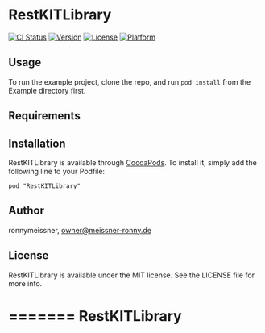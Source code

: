 # RestKITLibrary

[![CI Status](http://img.shields.io/travis/ronnymeissner/RestKITLibrary.svg?style=flat)](https://travis-ci.org/ronnymeissner/RestKITLibrary)
[![Version](https://img.shields.io/cocoapods/v/RestKITLibrary.svg?style=flat)](http://cocoadocs.org/docsets/RestKITLibrary)
[![License](https://img.shields.io/cocoapods/l/RestKITLibrary.svg?style=flat)](http://cocoadocs.org/docsets/RestKITLibrary)
[![Platform](https://img.shields.io/cocoapods/p/RestKITLibrary.svg?style=flat)](http://cocoadocs.org/docsets/RestKITLibrary)

## Usage

To run the example project, clone the repo, and run `pod install` from the Example directory first.

## Requirements

## Installation

RestKITLibrary is available through [CocoaPods](http://cocoapods.org). To install
it, simply add the following line to your Podfile:

    pod "RestKITLibrary"

## Author

ronnymeissner, owner@meissner-ronny.de

## License

RestKITLibrary is available under the MIT license. See the LICENSE file for more info.

=======
RestKITLibrary
==============

